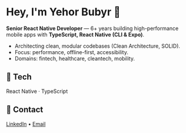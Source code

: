 # Hey, I'm Yehor Bubyr 👋
**Senior React Native Developer** — 6+ years building high-performance mobile apps with **TypeScript, React Native (CLI & Expo)**.

- Architecting clean, modular codebases (Clean Architecture, SOLID).
- Focus: performance, offline-first, accessibility.
- Domains: fintech, healthcare, cleantech, mobility.

## 🔧 Tech
React Native · TypeScript

## 💬 Contact
[LinkedIn](https://www.linkedin.com/in/yehor-bubyr/) • [Email](mailto:yehorbubyr@gmail.com)
